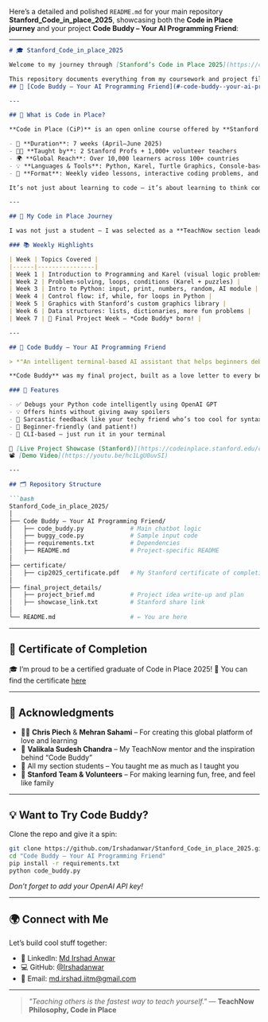 Here’s a detailed and polished `README.md` for your main repository **Stanford\_Code\_in\_place\_2025**, showcasing both the **Code in Place journey** and your project **Code Buddy – Your AI Programming Friend**:

---

````markdown
# 🎓 Stanford_Code_in_place_2025

Welcome to my journey through [Stanford’s Code in Place 2025](https://codeinplace.stanford.edu/), a global learning initiative designed to teach the fundamentals of computer science and programming using Python — for free, and with heart ❤️.

This repository documents everything from my coursework and project files to my final project:  
## 🤖 [Code Buddy – Your AI Programming Friend](#-code-buddy--your-ai-programming-friend)

---

## 🏫 What is Code in Place?

**Code in Place (CiP)** is an open online course offered by **Stanford University**, founded by Professors [Chris Piech](https://www.linkedin.com/in/chris-piech-44b726a/) and [Mehran Sahami](https://www.linkedin.com/in/mehransahami/).

- 📆 **Duration**: 7 weeks (April–June 2025)
- 🧑‍🏫 **Taught by**: 2 Stanford Profs + 1,000+ volunteer teachers
- 🌍 **Global Reach**: Over 10,000 learners across 100+ countries
- 💡 **Languages & Tools**: Python, Karel, Turtle Graphics, Console-based games, Data structures, and more
- 🔁 **Format**: Weekly video lessons, interactive coding problems, and live section meetings with a volunteer instructor

It’s not just about learning to code — it’s about learning to think computationally, collaboratively, and creatively.

---

## 🚀 My Code in Place Journey

I was not just a student — I was selected as a **TeachNow section leader**, helping fellow learners debug and understand Python better.

### 📚 Weekly Highlights

| Week | Topics Covered |
|------|----------------|
| Week 1 | Introduction to Programming and Karel (visual logic problems) |
| Week 2 | Problem-solving, loops, conditions (Karel + puzzles) |
| Week 3 | Intro to Python: input, print, numbers, random, AI module |
| Week 4 | Control flow: if, while, for loops in Python |
| Week 5 | Graphics with Stanford’s custom graphics library |
| Week 6 | Data structures: lists, dictionaries, more fun problems |
| Week 7 | 🎉 Final Project Week — *Code Buddy* born! |

---

## 🤖 Code Buddy – Your AI Programming Friend

> *"An intelligent terminal-based AI assistant that helps beginners debug Python code while roasting them lovingly."* – Me (probably)

**Code Buddy** was my final project, built as a love letter to every beginner who’s ever cried over a `TypeError`.

### 🌟 Features

- ✅ Debugs your Python code intelligently using OpenAI GPT
- 💡 Offers hints without giving away spoilers
- 🧠 Sarcastic feedback like your techy friend who’s too cool for syntax errors
- 🧒 Beginner-friendly (and patient!)
- 📁 CLI-based — just run it in your terminal

🔗 [Live Project Showcase (Stanford)](https://codeinplace.stanford.edu/cip5/share/SbRxWdbfFj2ftCtdQuGg)  
📽️ [Demo Video](https://youtu.be/hc1LgU0uvSI)

---

## 🗂️ Repository Structure

```bash
Stanford_Code_in_place_2025/
│
├── Code Buddy – Your AI Programming Friend/
│   ├── code_buddy.py             # Main chatbot logic
│   ├── buggy_code.py             # Sample input code
│   ├── requirements.txt          # Dependencies
│   ├── README.md                 # Project-specific README
│
├── certificate/
│   ├── cip2025_certificate.pdf   # My Stanford certificate of completion
│
├── final_project_details/
│   ├── project_brief.md          # Project idea write-up and plan
│   ├── showcase_link.txt         # Stanford share link
│
└── README.md                     # ← You are here
````

---

## 📜 Certificate of Completion

🎓 I’m proud to be a certified graduate of Code in Place 2025!
📄 You can find the certificate [here](certificate/cip2025_certificate.pdf)

---

## 🙏 Acknowledgments

* 🧑‍🏫 **Chris Piech** & **Mehran Sahami** – For creating this global platform of love and learning
* 🎯 **Valikala Sudesh Chandra** – My TeachNow mentor and the inspiration behind “Code Buddy”
* 🤝 All my section students – You taught me as much as I taught you
* 💬 **Stanford Team & Volunteers** – For making learning fun, free, and feel like family

---

## 💡 Want to Try Code Buddy?

Clone the repo and give it a spin:

```bash
git clone https://github.com/Irshadanwar/Stanford_Code_in_place_2025.git
cd "Code Buddy – Your AI Programming Friend"
pip install -r requirements.txt
python code_buddy.py
```

*Don’t forget to add your OpenAI API key!*

---

## 🌍 Connect with Me

Let’s build cool stuff together:

* 💼 LinkedIn: [Md Irshad Anwar](https://www.linkedin.com/in/md-irshad-anwar-8b88a9232/)
* 💻 GitHub: [@Irshadanwar](https://github.com/Irshadanwar)
* 📧 Email: [md.irshad.iitm@gmail.com](mailto:md.irshad.iitm@gmail.com)

---

> *"Teaching others is the fastest way to teach yourself."*
> — **TeachNow Philosophy, Code in Place**
